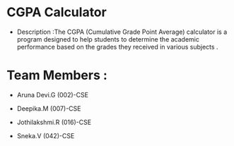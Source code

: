 # CGPA Calculator

* Description :The CGPA (Cumulative Grade Point Average) calculator is a program designed to help students to determine the academic performance based on the grades they received in various subjects . 

# Team Members :
* Aruna Devi.G  (002)-CSE 

* Deepika.M      (007)-CSE

* Jothilakshmi.R (016)-CSE

* Sneka.V  (042)-CSE